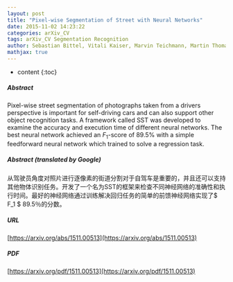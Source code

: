 ```yaml
---
layout: post
title: "Pixel-wise Segmentation of Street with Neural Networks"
date: 2015-11-02 14:23:22
categories: arXiv_CV
tags: arXiv_CV Segmentation Recognition
author: Sebastian Bittel, Vitali Kaiser, Marvin Teichmann, Martin Thoma
mathjax: true
---
```


* content
{:toc}

##### Abstract
Pixel-wise street segmentation of photographs taken from a drivers perspective is important for self-driving cars and can also support other object recognition tasks. A framework called SST was developed to examine the accuracy and execution time of different neural networks. The best neural network achieved an $F_1$-score of 89.5% with a simple feedforward neural network which trained to solve a regression task.

##### Abstract (translated by Google)
从驾驶员角度对照片进行逐像素的街道分割对于自驾车是重要的，并且还可以支持其他物体识别任务。开发了一个名为SST的框架来检查不同神经网络的准确性和执行时间。最好的神经网络通过训练解决回归任务的简单的前馈神经网络实现了$ F_1 $ 89.5％的分数。

##### URL
[https://arxiv.org/abs/1511.00513](https://arxiv.org/abs/1511.00513)

##### PDF
[https://arxiv.org/pdf/1511.00513](https://arxiv.org/pdf/1511.00513)

